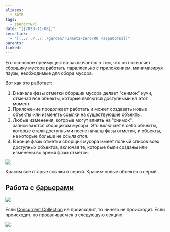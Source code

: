 ```yaml
---
aliases:
  - SATB
tags:
  - зрелость/🌱
date: "[[2023-11-08]]"
zero-link:
  - "[[../../../../garden/ru/meta/zero/00 Разработка]]"
parents: 
linked: 
---
```

Его основное преимущество заключается в том, что он позволяет сборщику мусора работать параллельно с приложением, минимизируя паузы, необходимые для сбора мусора.

Вот как это работает:
1. В начале фазы отметки сборщик мусора делает "снимок" кучи, отмечая все объекты, которые являются доступными на этот момент. 
2. Приложение продолжает работать и может создавать новые объекты или изменять ссылки на существующие объекты. 
3. Любые изменения, которые могут влиять на "снимок", записываются сборщиком мусора. Это включает в себя объекты, которые стали доступными после начала фазы отметки, и объекты, на которые больше не ссылаются.
4. В конце фазы отметки сборщик мусора имеет полный список всех доступных объектов, включая те, которые были созданы или изменены во время фазы отметки.

![](Pasted%20image%2020231108154006.png)

Красим все старые ссылки в серый. Красим новые объекты в серый.

## Работа с [барьерами](Барьеры%20в%20программировании.md)
![](Pasted%20image%2020231108154240.png)

Если [Concurrent Collection](Concurrent%20Collection.md) не происходит, то ничего не происходит. Если происходит, то проваливаемся в следующую секцию

![](Pasted%20image%2020231108154403.png)


